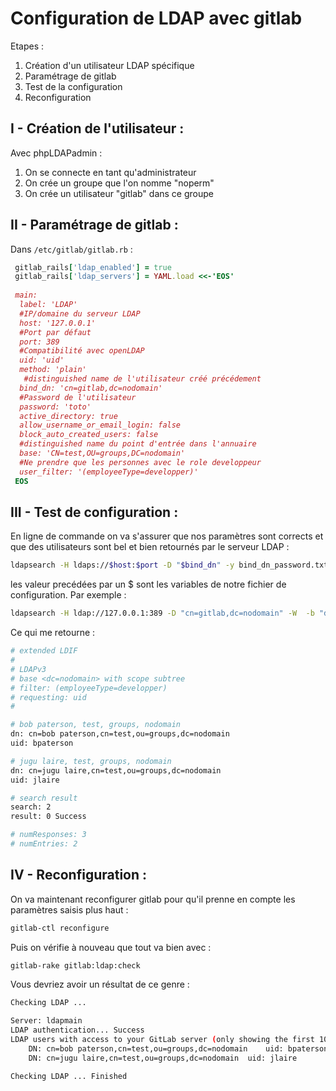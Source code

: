 # Configuration de LDAP avec gitlab

Etapes : 

1. Création d'un utilisateur LDAP spécifique
2. Paramétrage de gitlab
3. Test de la configuration 
4. Reconfiguration

## I - Création de l'utilisateur :

Avec phpLDAPadmin :

1. On se connecte en tant qu'administrateur
2. On crée un groupe que l'on nomme "noperm"
3. On crée un utilisateur "gitlab" dans ce groupe

## II - Paramétrage de gitlab :

Dans ```/etc/gitlab/gitlab.rb``` :

```ruby
 gitlab_rails['ldap_enabled'] = true
 gitlab_rails['ldap_servers'] = YAML.load <<-'EOS'
 
 main: 
  label: 'LDAP'
  #IP/domaine du serveur LDAP
  host: '127.0.0.1' 
  #Port par défaut
  port: 389 
  #Compatibilité avec openLDAP
  uid: 'uid' 
  method: 'plain'
   #distinguished name de l'utilisateur créé précédement
  bind_dn: 'cn=gitlab,dc=nodomain'
  #Password de l'utilisateur
  password: 'toto'
  active_directory: true
  allow_username_or_email_login: false
  block_auto_created_users: false
  #distinguished name du point d'entrée dans l'annuaire 
  base: 'CN=test,OU=groups,DC=nodomain'
  #Ne prendre que les personnes avec le role developpeur
  user_filter: '(employeeType=developper)'
 EOS
```
## III - Test de configuration :

En ligne de commande on va s'assurer que nos paramètres sont corrects et que des utilisateurs sont bel et bien retournés par le serveur LDAP :

```bash
ldapsearch -H ldaps://$host:$port -D "$bind_dn" -y bind_dn_password.txt  -b "$base" "$user_filter" $uid
```
les valeur precédées par un $ sont les variables de notre fichier de configuration. 
Par exemple : 
```bash
ldapsearch -H ldap://127.0.0.1:389 -D "cn=gitlab,dc=nodomain" -W  -b "dc=nodomain" "(employeeType=developper)" uid
```
Ce qui me retourne :
```bash
# extended LDIF
#
# LDAPv3
# base <dc=nodomain> with scope subtree
# filter: (employeeType=developper)
# requesting: uid 
#

# bob paterson, test, groups, nodomain
dn: cn=bob paterson,cn=test,ou=groups,dc=nodomain
uid: bpaterson

# jugu laire, test, groups, nodomain
dn: cn=jugu laire,cn=test,ou=groups,dc=nodomain
uid: jlaire

# search result
search: 2
result: 0 Success

# numResponses: 3
# numEntries: 2
```
## IV - Reconfiguration :

On va maintenant reconfigurer gitlab pour qu'il prenne en compte les paramètres saisis plus haut :
```bash
gitlab-ctl reconfigure
```
Puis on vérifie à nouveau que tout va bien avec :

```bash
gitlab-rake gitlab:ldap:check
```
Vous devriez avoir un résultat de ce genre :

```bash
Checking LDAP ...

Server: ldapmain
LDAP authentication... Success
LDAP users with access to your GitLab server (only showing the first 100 results)
	DN: cn=bob paterson,cn=test,ou=groups,dc=nodomain	 uid: bpaterson
	DN: cn=jugu laire,cn=test,ou=groups,dc=nodomain	 uid: jlaire

Checking LDAP ... Finished
```